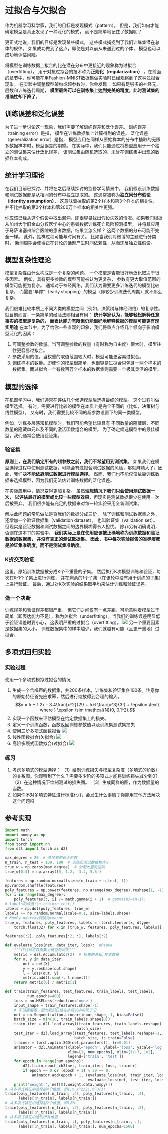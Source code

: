 # 过拟合与欠拟合
作为机器学习科学家，我们的目标是发现模式（pattern）。 但是，我们如何才能确定模型是真正发现了一种泛化的模式， 而不是简单地记住了数据呢？ 

更正式地说，我们的目标是发现某些模式， 这些模式捕捉到了我们训练集潜在总体的规律。 如果成功做到了这点，即使是对以前从未遇到过的个体， 模型也可以成功地评估风险。 

将模型在训练数据上拟合的比在潜在分布中更接近的现象称为过拟合（overfitting）， 用于对抗过拟合的技术称为**正则化（regularization）** 。在前面的章节中，你可能在用Fashion-MNIST数据集做实验时已经观察到了这种过拟合现象。 在实验中调整模型架构或超参数时，你会发现： 如果有足够多的神经元、层数和训练迭代周期， **模型最终可以在训练集上达到完美的精度，此时测试集的准确性却下降了**。

## 训练误差和泛化误差
为了进一步讨论这一现象，我们需要了解训练误差和泛化误差。 训练误差（training error）是指， 模型在训练数据集上计算得到的误差。 泛化误差（generalization error）是指， 模型应用在同样从原始样本的分布中抽取的无限多数据样本时，模型误差的期望。 在实际中，我们只能通过将模型应用于一个独立的测试集来估计泛化误差， 该测试集由随机选取的、未曾在训练集中出现的数据样本构成。

## 统计学习理论
在我们目前已探讨、并将在之后继续探讨的监督学习情景中， 我们假设训练数据和测试数据都是从相同的分布中独立提取的。 这通常被称为**独立同分布假设（identity assumption）**， 这意味着抽取的第2个样本和第3个样本的相关性， 并不比抽取的第2个样本和第200万个样本的相关性更强。

你应该已经从这个假设中找出漏洞，即很容易找出假设失效的情况。如果我们根据从加州大学旧金山分校医学中心的患者数据训练死亡风险预测模型， 并将其应用于马萨诸塞州综合医院的患者数据，结果会怎么样？ 这两个数据的分布可能不完全一样。 此外，抽样过程可能与时间有关。 比如当我们对微博的主题进行分类时， 新闻周期会使得正在讨论的话题产生时间依赖性，从而违反独立性假设。


## 模型复杂性理论
模型复杂性由什么构成是一个复杂的问题。 一个模型是否能很好地泛化取决于很多因素。 例如，具有更多参数的模型可能被认为更复杂， 参数有更大取值范围的模型可能更为复杂。 通常对于神经网络，我们认为需要更多训练迭代的模型比较复杂， 而需要“早停”（early stopping）的模型（即较少训练迭代周期）就不那么复杂。

我们很难比较本质上不同大类的模型之间（例如，决策树与神经网络）的复杂性。就目前而言，一条简单的经验法则相当有用： **统计学家认为，能够轻松解释任意事实的模型是复杂的， 而表达能力有限但仍能很好地解释数据的模型可能更有现实用途**
在本节中，为了给你一些直观的印象，我们将重点介绍几个倾向于影响模型泛化的因素：
1. 可调整参数的数量。当可调整参数的数量（有时称为自由度）很大时，模型往往更容易过拟合。
2. 参数采用的值。当权重的取值范围较大时，模型可能更容易过拟合。
3. 训练样本的数量。即使你的模型很简单，也很容易过拟合只包含一两个样本的数据集。而过拟合一个有数百万个样本的数据集则需要一个极其灵活的模型。

## 模型的选择
在机器学习中，我们通常在评估几个候选模型后选择最终的模型。 这个过程叫做模型选择。 有时，需要进行比较的模型在本质上是完全不同的（比如，决策树与线性模型）。 又有时，我们需要比较不同的超参数设置下的同一类模型。

例如，训练多层感知机模型时，我们可能希望比较具有 不同数量的隐藏层、不同数量的隐藏单元以及不同的激活函数组合的模型。 为了确定候选模型中的最佳模型，我们通常会使用验证集。

### 验证集
**原则上，在我们确定所有的超参数之前，我们不希望用到测试集**。 如果我们在模型选择过程中使用测试数据，可能会有过拟合测试数据的风险，那就麻烦大了。因此，我们**决不能依靠测试数据进行模型选择**。 然而，我们也不能仅仅依靠训练数据来选择模型，因为我们无法估计训练数据的泛化误差。

在实际应用中，情况变得更加复杂。 虽然**理想情况下我们只会使用测试数据一次， 以评估最好的模型或比较一些模型效果**，但现实是测试数据很少在使用一次后被丢弃。 我们很少能有充足的数据来对每一轮实验采用全新测试集。

解决此问题的常见做法是将我们的数据分成三份， 除了训练和测试数据集之外，还增加一个验证数据集（validation dataset）， 也叫验证集（validation set）。 但现实是验证数据和测试数据之间的边界模糊得令人担忧。 除非另有明确说明，否则在这本书的实验中， **我们实际上是在使用应该被正确地称为训练数据和验证数据的数据集， 并没有真正的测试数据集。 因此，书中每次实验报告的准确度都是验证集准确度，而不是测试集准确度**。

### K折交叉验证
这里，原始训练数据被分成K个不重叠的子集。 然后执行K次模型训练和验证，每次在K-1个子集上进行训练， 并在剩余的1个子集（在该轮中没有用于训练的子集）上进行验证。 最后，通过对K次实验的结果取平均来估计训练和验证误差。

### 做一个决断
训练误差和验证误差都很严重， 但它们之间仅有一点差距，可能意味着模型过于简单（即表达能力不足），称为欠拟合（underfitting）。当我们的训练误差明显低于验证误差时要小心， 这表明严重的过拟合（overfitting）。
![](https://zh-v2.d2l.ai/_images/capacity-vs-error.svg)
另一个重要因素是数据集的大小。 训练数据集中的样本越少，我们就越有可能（且更严重地）过拟合。 

## 多项式回归实验
### 实验过程
使用一个多项式模拟过拟合的情况
1. 生成一个含噪声的数据集，共200条样本，训练集和验证集各100条。注意你的原始特征首先应求幂，然后进行缩放得到合理的输入。$$y = 5 + 1.2x - 3.4\frac{x^2}{2!} + 5.6 \frac{x^3}{3!} + \epsilon \text{ where }
\epsilon \sim \mathcal{N}(0, 0.1^2).$$
2. 实现一个函数来评估模型在给定数据集上的损失。
3. 定义一个训练函数，函数返回训练参数值以及训练集测试集损失
4. 使用三阶多项式函数拟合
   ![](https://zh-v2.d2l.ai/_images/output_underfit-overfit_ec26bd_56_1.svg)
5.  线性函数拟合(欠拟合)
   ![](https://zh-v2.d2l.ai/_images/output_underfit-overfit_ec26bd_68_1.svg)
6. 高阶多项式函数拟合(过拟合)
   ![](https://zh-v2.d2l.ai/_images/output_underfit-overfit_ec26bd_80_1.svg)
### 练习
1. 考虑多项式的模型选择：
（1）绘制训练损失与模型复杂度（多项式的阶数）的关系图。你观察到了什么？需要多少阶的多项式才能将训练损失减少到0?
（2）在这种情况下绘制测试的损失图。
（3）生成同样的图，作为数据量的函数。
2. 如果你不对多项式特征进行标准化()，会发生什么事情？你能用其他方法解决这个问题吗
## 参考实现
```py
import math
import numpy as np
import torch
from torch import nn
from d2l import torch as d2l

max_degree = 20  # 多项式的最大阶数
n_train, n_test = 100, 100  # 训练和测试数据集大小
true_w = np.zeros(max_degree)  # 分配大量的空间
true_w[0:4] = np.array([5, 1.2, -3.4, 5.6])

features = np.random.normal(size=(n_train + n_test, 1))
np.random.shuffle(features)
poly_features = np.power(features, np.arange(max_degree).reshape(1, -1))
for i in range(max_degree):
    poly_features[:, i] /= math.gamma(i + 1)  # gamma(n)=(n-1)!
# labels的维度:(n_train+n_test,)
labels = np.dot(poly_features, true_w)
labels += np.random.normal(scale=0.1, size=labels.shape)
# NumPy ndarray转换为tensor
true_w, features, poly_features, labels = [torch.tensor(x, dtype=
    torch.float32) for x in [true_w, features, poly_features, labels]]

features[:2], poly_features[:2, :], labels[:2]

def evaluate_loss(net, data_iter, loss):  #@save
    """评估给定数据集上模型的损失"""
    metric = d2l.Accumulator(2)  # 损失的总和,样本数量
    for X, y in data_iter:
        out = net(X)
        y = y.reshape(out.shape)
        l = loss(out, y)
        metric.add(l.sum(), l.numel())
    return metric[0] / metric[1]

def train(train_features, test_features, train_labels, test_labels,
          num_epochs=400):
    loss = nn.MSELoss(reduction='none')
    input_shape = train_features.shape[-1]
    # 不设置偏置，因为我们已经在多项式中实现了它
    net = nn.Sequential(nn.Linear(input_shape, 1, bias=False))
    batch_size = min(10, train_labels.shape[0])
    train_iter = d2l.load_array((train_features, train_labels.reshape(-1,1)),
                                batch_size)
    test_iter = d2l.load_array((test_features, test_labels.reshape(-1,1)),
                               batch_size, is_train=False)
    trainer = torch.optim.SGD(net.parameters(), lr=0.01)
    animator = d2l.Animator(xlabel='epoch', ylabel='loss', yscale='log',
                            xlim=[1, num_epochs], ylim=[1e-3, 1e2],
                            legend=['train', 'test'])
    for epoch in range(num_epochs):
        d2l.train_epoch_ch3(net, train_iter, loss, trainer)
        if epoch == 0 or (epoch + 1) % 20 == 0:
            animator.add(epoch + 1, (evaluate_loss(net, train_iter, loss),
                                     evaluate_loss(net, test_iter, loss)))
    print('weight:', net[0].weight.data.numpy())
# 从多项式特征中选择前4个维度，即1,x,x^2/2!,x^3/3!
train(poly_features[:n_train, :4], poly_features[n_train:, :4],
      labels[:n_train], labels[n_train:])
# 从多项式特征中选择前2个维度，即1和x
train(poly_features[:n_train, :2], poly_features[n_train:, :2],
      labels[:n_train], labels[n_train:])
# 从多项式特征中选取所有维度
train(poly_features[:n_train, :], poly_features[n_train:, :],
      labels[:n_train], labels[n_train:], num_epochs=1500)
```

